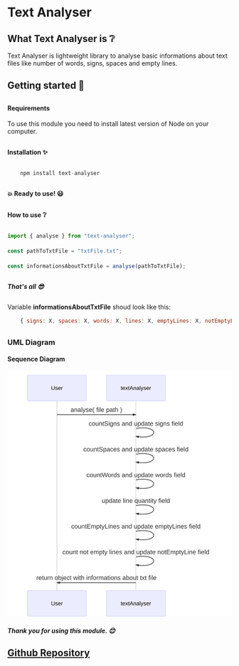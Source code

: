 # Text Analyser

## What Text Analyser is :grey_question:

Text Analyser is lightweight library to analyse basic informations about text files like number of words, signs, spaces and empty lines.

## Getting started :rocket:

##

#### Requirements

To use this module you need to install latest version of Node on your computer.

##

#### Installation :sparkles:

##

```javascript
    npm install text-analyser
```

##

#### :boom: Ready to use! :smiley:

##

#### How to use :grey_question:

##

```javascript
import { analyse } from "text-analyser";

const pathToTxtFile = "txtFile.txt";

const informationsAboutTxtFile = analyse(pathToTxtFile);
```

##

##### That's all :sunglasses:

##

Variable **informationsAboutTxtFile** shoud look like this:

```javascript
    { signs: X, spaces: X, words: X, lines: X, emptyLines: X, notEmptyLines: X }
```

##

### UML Diagram

#### Sequence Diagram

![Sequence Diagram](./umlDiagrams/sequenceDiagram.svg)

##### Thank you for using this module. :blush:

##

## [Github Repository ](https://github.com/davidN96/text-analyser)
